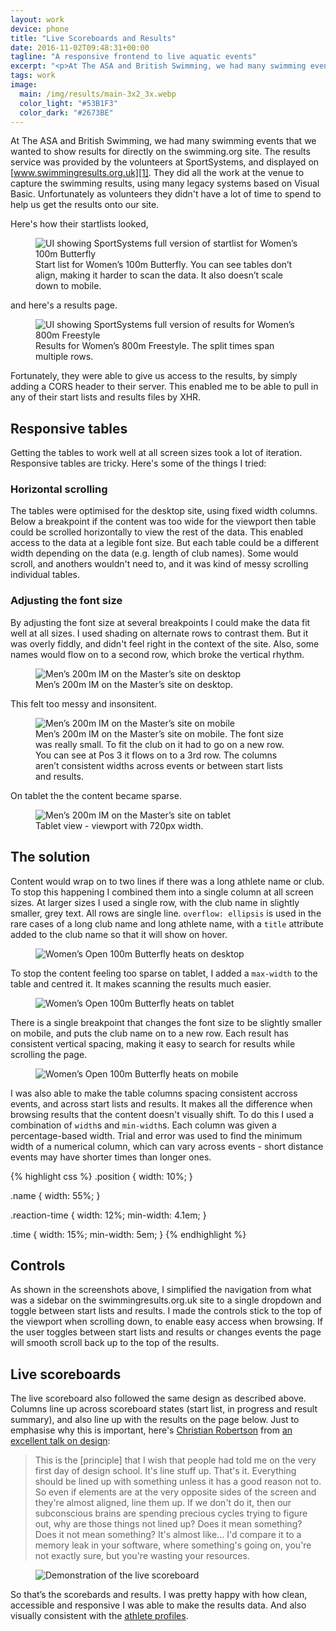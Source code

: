 ```yaml
---
layout: work
device: phone
title: "Live Scoreboards and Results"
date: 2016-11-02T09:48:31+00:00
tagline: "A responsive frontend to live aquatic events"
excerpt: "<p>At The ASA and British Swimming, we had many swimming events that we wanted to show results for directly on the swimming.org site.</p><p>This post looks at how was able to take large quantities of tabular data and make it responsive and accessible.</p>"
tags: work
image:
  main: /img/results/main-3x2_3x.webp
  color_light: "#53B1F3"
  color_dark: "#2673BE"
---
```


At The ASA and British Swimming, we had many swimming events that we wanted to show results for directly on the swimming.org site. The results service was provided by the volunteers at SportSystems, and displayed on [www.swimmingresults.org.uk][1]. They did all the work at the venue to capture the swimming results, using many legacy systems based on Visual Basic. Unfortunately as volunteers they didn't have a lot of time to spend to help us get the results onto our site.

Here's how their startlists looked,

<figure>
  <img src="/img/results/before/startlists.jpg" alt="UI showing SportSystems full version of startlist for Women’s 100m Butterfly" class="oldstyle">
  <figcaption>Start list for Women’s 100m Butterfly. You can see tables don’t align, making it harder to scan the data. It also doesn’t scale down to mobile.</figcaption>
</figure>

and here's a results page.

<figure>
  <img src="/img/results/before/results.jpg" alt="UI showing SportSystems full version of results for Women’s 800m Freestyle" class="oldstyle">
  <figcaption>Results for Women’s 800m Freestyle. The split times span multiple rows.</figcaption>
</figure>

Fortunately, they were able to give us access to the results, by simply adding a CORS header to their server. This enabled me to be able to pull in any of their start lists and results files by XHR.


## Responsive tables

Getting the tables to work well at all screen sizes took a lot of iteration. Responsive tables are tricky. Here's some of the things I tried:

### Horizontal scrolling

The tables were optimised for the desktop site, using fixed width columns. Below a breakpoint if the content was too wide for the viewport then table could be scrolled horizontally to view the rest of the data. This enabled access to the data at a legible font size. But each table could be a different width depending on the data (e.g. length of club names). Some would scroll, and anothers wouldn't need to, and it was kind of messy scrolling individual tables.

### Adjusting the font size

By adjusting the font size at several breakpoints I could make the data fit well at all sizes. I used shading on alternate rows to contrast them. But it was overly fiddly, and didn't feel right in the context of the site. Also, some names would flow on to a second row, which broke the vertical rhythm.

<figure>
  <img src="/img/results/masters/desktop.jpg" alt="Men’s 200m IM on the Master’s site on desktop">
  <figcaption>Men’s 200m IM on the Master’s site on desktop.</figcaption>
</figure>

This felt too messy and insonsitent.

<figure>
  <img src="/img/results/masters/phone.jpg" alt="Men’s 200m IM on the Master’s site on mobile">
  <figcaption>Men’s 200m IM on the Master’s site on mobile. The font size was really small. To fit the club on it had to go on a new row. You can see at Pos 3 it flows on to a 3rd row. The columns aren’t consistent widths across events or between start lists and results.</figcaption>
</figure>

On tablet the the content became sparse.

<figure>
  <img src="/img/results/masters/tablet.jpg" alt="Men’s 200m IM on the Master’s site on tablet">
  <figcaption>Tablet view - viewport with 720px width.</figcaption>
</figure>

## The solution

Content would wrap on to two lines if there was a long athlete name or club. To stop this happening I combined them into a single column at all screen sizes. At larger sizes I used a single row, with the club name in slightly smaller, grey text. All rows are single line. `overflow: ellipsis` is used in the rare cases of a long club name and long athlete name, with a `title` attribute added to the club name so that it will show on hover.

<figure>
  <img src="/img/results/after/desktop.jpg" alt="Women’s Open 100m Butterfly heats on desktop">
</figure>

To stop the content feeling too sparse on tablet, I added a `max-width` to the table and centred it. It makes scanning the results much easier.

<figure>
  <img src="/img/results/after/tablet.jpg" alt="Women’s Open 100m Butterfly heats on tablet">
</figure>

There is a single breakpoint that changes the font size to be slightly smaller on mobile, and puts the club name on to a new row. Each result has consistent vertical spacing, making it easy to search for results while scrolling the page.

<figure>
  <img src="/img/results/after/phone.jpg" alt="Women’s Open 100m Butterfly heats on mobile">
</figure>

I was also able to make the table columns spacing consistent accross events, and across start lists and results. It makes all the difference when browsing results that the content doesn't visually shift. To do this I used a combination of `width`s and `min-width`s. Each column was given a percentage-based width. Trial and error was used to find the minimum width of a numerical column, which can vary across events - short distance events may have shorter times than longer ones.

{% highlight css %}
.position {
  width: 10%;
}

.name {
  width: 55%;
}

.reaction-time {
  width: 12%;
  min-width: 4.1em;
}

.time {
  width: 15%;
  min-width: 5em;
}
{% endhighlight %}


## Controls

As shown in the screenshots above, I simplified the navigation from what was a sidebar on the swimmingresults.org.uk site to a single dropdown and toggle between start lists and results. I made the controls stick to the top of the viewport when scrolling down, to enable easy access when browsing. If the user toggles between start lists and results or changes events the page will smooth scroll back up to the top of the results.


## Live scoreboards

The live scoreboard also followed the same design as described above. Columns line up across scoreboard states (start list, in progress and result summary), and also line up with the results on the page below. Just to emphasise why this is important, here's [Christian Robertson][2] from [an excellent talk on design][3]: 

> This is the [principle] that I wish that people had told me on the very first day of design school. It's line stuff up. That's it. Everything should be lined up with something unless it has a good reason not to. So even if elements are at the very opposite sides of the screen and they're almost aligned, line them up. If we don't do it, then our subconscious brains are spending precious cycles trying to figure out, why are those things not lined up? Does it mean something? Does it not mean something? It's almost like... I'd compare it to a memory leak in your software, where something's going on, you're not exactly sure, but you're wasting your resources.


<figure>
  <img src="/img/results/after/scoreboard.jpg" alt="Demonstration of the live scoreboard">
</figure>

So that’s the scorebards and results. I was pretty happy with how clean, accessible and responsive I was able to make the results data. And also visually consistent with the [athlete profiles][4].

[1]: https://www.swimmingresults.org.uk "SportSystems"
[2]: https://twitter.com/cr64 "Christian Robertson on twitter"
[3]: https://youtu.be/iJDoxOTyMdk?t=31m17s "Advanced Design for Engineers"
[4]: /work/athlete-profiles/ "Athlete Profiles"
